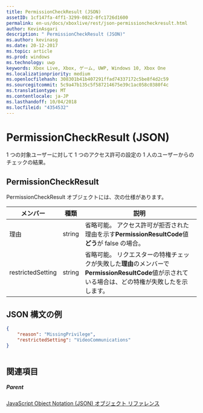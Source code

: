 ```yaml
---
title: PermissionCheckResult (JSON)
assetID: 1cf147fa-4ff1-3299-0822-0fc1726d1600
permalink: en-us/docs/xboxlive/rest/json-permissioncheckresult.html
author: KevinAsgari
description: " PermissionCheckResult (JSON)"
ms.author: kevinasg
ms.date: 20-12-2017
ms.topic: article
ms.prod: windows
ms.technology: uwp
keywords: Xbox Live, Xbox, ゲーム, UWP, Windows 10, Xbox One
ms.localizationpriority: medium
ms.openlocfilehash: 308301b41b407291ffad74337172c5be8f4d2c59
ms.sourcegitcommit: 5c9a47b135c5f587214675e39c1ac058c0380f4c
ms.translationtype: MT
ms.contentlocale: ja-JP
ms.lasthandoff: 10/04/2018
ms.locfileid: "4354532"
---
```

# <a name="permissioncheckresult-json"></a>PermissionCheckResult (JSON)
1 つの対象ユーザーに対して 1 つのアクセス許可の設定の 1 人のユーザーからのチェックの結果。 
<a id="ID4EP"></a>

 
## <a name="permissioncheckresult"></a>PermissionCheckResult
 
PermissionCheckResult オブジェクトには、次の仕様があります。
 
| メンバー| 種類| 説明| 
| --- | --- | --- | 
| 理由| string| 省略可能。 アクセス許可が拒否された理由を示す<b>PermissionResultCode</b>値<b>どう</b>が false の場合。| 
| restrictedSetting| string| 省略可能。 リクエスターの特権チェックが失敗した<b>理由</b>のメンバーで<b>PermissionResultCode</b>値が示されている場合は、どの特権が失敗したを示します。| 
  
<a id="ID4E6B"></a>

 
## <a name="sample-json-syntax"></a>JSON 構文の例
 

```json
{
    "reason": "MissingPrivilege",
    "restrictedSetting": "VideoCommunications"
}
    
```

  
<a id="ID4EIC"></a>

 
## <a name="see-also"></a>関連項目
 
<a id="ID4EKC"></a>

 
##### <a name="parent"></a>Parent 

[JavaScript Object Notation (JSON) オブジェクト リファレンス](atoc-xboxlivews-reference-json.md)

   